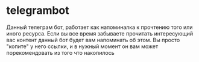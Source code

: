 # telegrambot
Данный телеграм бот, работает как напоминалка к прочтению того или иного ресурса. Если вы все время забываете прочитать интересующий вас контент данный бот будет вам напоминать об этом. Вы просто "копите" у него ссылки, и в нужный момент он вам может порекомендовать из того что накопилось
